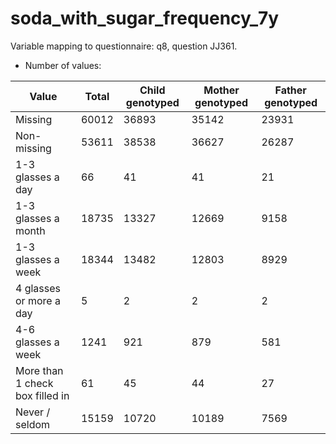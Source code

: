 # soda_with_sugar_frequency_7y
Variable mapping to questionnaire: q8, question JJ361.
- Number of values:

| Value | Total | Child genotyped | Mother genotyped | Father genotyped |
| ----- | ----- | --------------- | ---------------- | ---------------- |
| Missing | 60012 | 36893 | 35142 | 23931 |
| Non-missing | 53611 | 38538 | 36627 | 26287 |
| 1-3 glasses a day | 66 | 41 | 41 |21 |
| 1-3 glasses a month | 18735 | 13327 | 12669 |9158 |
| 1-3 glasses a week | 18344 | 13482 | 12803 |8929 |
| 4 glasses or more a day | 5 | 2 | 2 |2 |
| 4-6 glasses a week | 1241 | 921 | 879 |581 |
| More than 1 check box filled in | 61 | 45 | 44 |27 |
| Never / seldom | 15159 | 10720 | 10189 |7569 |



